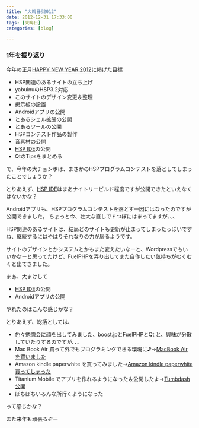 ```yaml
---
title: "大晦日@2012"
date: 2012-12-31 17:33:00
tags: [大晦日]
categories: [blog]

---
```


### 1年を振り返り

今年の正月[HAPPY NEW YEAR 2012][1]に掲げた目標

 [1]: /blog/2012/01/01/happy-new-year-2012.html

  * HSP関連のあるサイトの立ち上げ
  * yabuinuのHSP3.2対応
  * このサイトのデザイン変更＆整理
  * 掲示板の設置
  * Androidアプリの公開
  * とあるシェル拡張の公開
  * とあるツールの公開
  * HSPコンテスト作品の製作
  * 音素材の公開
  * [HSP IDE][2]の公開
  * QtのTipsをまとめる

 [2]: https://github.com/sharkpp/hspide

で、今年の大チョンボは、まさかのHSPプログラムコンテストを落としてしまったことでしょうか？

とりあえず、[HSP IDE][2]はまあナイトリービルド程度ですが公開できたといえなくはないかな？

Androidアプリも、HSPプログラムコンテストを落とす一因にはなったのですが公開できました。 ちょっと今、壮大な直しでドつぼにはまってますが、、、

HSP関連のあるサイトは、結局どのサイトも更新が止まってしまったっぽいですね、継続するにはやはりそれなりの力が居るようです。

サイトのデザインとかシステムとかもまた変えたいなーと、Wordpressでもいいかなーと思ってたけど、FuelPHPを弄り出してまた自作したい気持ちがむくむくと出てきました。

まあ、大まけして

  * [HSP IDE][2]の公開
  * Androidアプリの公開

やれたのはこんな感じかな？

とりあえず、総括としては、

  * 色々勉強会に顔を出してみました、boost.jpとFuelPHPとQt と、興味が分散していたりするのですが、、、
  * Mac Book Air 買って外でもプログラミングできる環境に♪→[MacBook Air を買いました][3]
  * Amazon kindle paperwhite を買ってみました→[Amazon kindle paperwhite 買ってしまった][4]
  * Titanium Mobile でアプリを作れるようになった＆公開したよ→[Tumbdash公開][5]
  * ぼちぼちいろんな所行くようになった

 [3]: /blog/2012/07/13/got-macbook-air.html
 [4]: /blog/2012/11/20/buy-the-amazon-kindle-paperwhite.html
 [5]: /blog/2012/10/16/tumbdash.html

って感じかな？

また来年も頑張るぞー